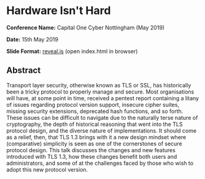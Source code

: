 # Hardware Isn't Hard

**Conference Name:** Capital One Cyber Nottingham (May 2019)

**Date:** 15th May 2019

**Slide Format:** [reveal.js](https://revealjs.com/) (open index.html in browser)

## Abstract

Transport layer security, otherwise known as TLS or SSL, has 
historically been a tricky protocol to properly manage and secure. Most 
organisations will have, at some point in time, received a pentest 
report containing a litany of issues regarding protocol version support,
insecure cipher suites, missing security extensions, deprecated hash 
functions, and so forth. These issues can be difficult to navigate due 
to the naturally terse nature of cryptography, the depth of historical 
reasoning that went into the TLS protocol design, and the diverse nature
of implementations. It should come as a relief, then, that TLS 1.3 
brings with it a new design mindset where (comparative) simplicity is 
seen as one of the cornerstones of secure protocol design. This talk 
discusses the changes and new features introduced with TLS 1.3, how 
these changes benefit both users and administrators, and some of at the 
challenges faced by those who wish to adopt this new protocol version.